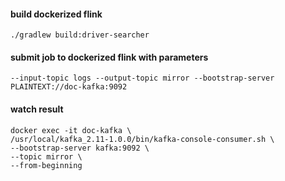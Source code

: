 #### build dockerized flink
```
./gradlew build:driver-searcher

```
#### submit job to dockerized flink with parameters
```
--input-topic logs --output-topic mirror --bootstrap-server PLAINTEXT://doc-kafka:9092
```
#### watch result 
```
docker exec -it doc-kafka \
/usr/local/kafka_2.11-1.0.0/bin/kafka-console-consumer.sh \
--bootstrap-server kafka:9092 \
--topic mirror \
--from-beginning
```
